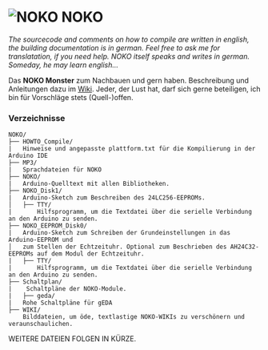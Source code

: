 # ![NOKO](https://github.com/NikolaiRadke/NOKO/blob/master/WIKI/noko_klein.png) NOKO

*The sourcecode and comments on how to compile are written in english, the building documentation is in german. Feel free to ask me for translatation, if you need help. NOKO itself speaks and writes in german. Someday, he may learn english...*

Das **NOKO Monster** zum Nachbauen und gern haben. Beschreibung und Anleitungen dazu im [Wiki](https://github.com/NikolaiRadke/NOKO/wiki). Jeder, der Lust hat, darf sich gerne beteiligen, ich bin für Vorschläge stets (Quell-)offen.

### Verzeichnisse

```
NOKO/
├── HOWTO_Compile/
|   Hinweise und angepasste plattform.txt für die Kompilierung in der Arduino IDE
├── MP3/
|   Sprachdateien für NOKO
├── NOKO/
|   Arduino-Quelltext mit allen Bibliotheken.
├── NOKO_Disk1/
|   Arduino-Sketch zum Beschreiben des 24LC256-EEPROMs.
│   ├── TTY/
|       Hilfsprogramm, um die Textdatei über die serielle Verbindung an den Arduino zu senden.
├── NOKO_EEPROM_Disk0/
|   Arduino-Sketch zum Schreiben der Grundeinstellungen in das Arduino-EEPROM und 
│   zum Stellen der Echtzeituhr. Optional zum Beschrieben des AH24C32-EEPROMs auf dem Modul der Echtzeituhr.
|   ├── TTY/
|       Hilfsprogramm, um die Textdatei über die serielle Verbindung an den Arduino zu senden.
├── Schaltplan/
|    Schaltpläne der NOKO-Module. 
|   ├── geda/
|   Rohe Schaltpläne für gEDA
├── WIKI/
    Bilddateien, um öde, textlastige NOKO-WIKIs zu verschönern und veraunschaulichen. 

```

WEITERE DATEIEN FOLGEN IN KÜRZE.
